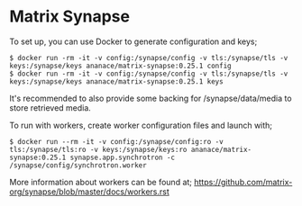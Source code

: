 Matrix Synapse
==============

To set up, you can use Docker to generate configuration and keys;

```
$ docker run -rm -it -v config:/synapse/config -v tls:/synapse/tls -v keys:/synapse/keys ananace/matrix-synapse:0.25.1 config
$ docker run -rm -it -v config:/synapse/config -v tls:/synapse/tls -v keys:/synapse/keys ananace/matrix-synapse:0.25.1 keys
```

It's recommended to also provide some backing for /synapse/data/media to store retrieved media.


To run with workers, create worker configuration files and launch with;
```
$ docker run --rm -it -v config:/synapse/config:ro -v tls:/synapse/tls:ro -v keys:/synapse/keys:ro ananace/matrix-synapse:0.25.1 synapse.app.synchrotron -c /synapse/config/synchrotron.worker
```

More information about workers can be found at; https://github.com/matrix-org/synapse/blob/master/docs/workers.rst
